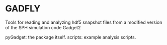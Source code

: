 GADFLY
========

Tools for reading and analyzing hdf5 snapshot files from a modified version of the SPH simulation code Gadget2

pyGadget: the package itself.
scripts:  example analysis scripts.

